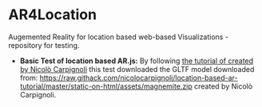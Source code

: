 # AR4Location
Augemented Reality for location based web-based Visualizations - repository for testing.

* **Basic Test of location based AR.js:** By following [the tutorial of created by Nicolò Carpignoli](https://medium.com/swlh/build-your-location-based-augmented-reality-web-app-a841956eed2c) this test downloaded the GLTF model downloaded from: https://raw.githack.com/nicolocarpignoli/location-based-ar-tutorial/master/static-on-html/assets/magnemite.zip
created by Nicolò Carpignoli. 
<!-- See Tutorial:     -->

